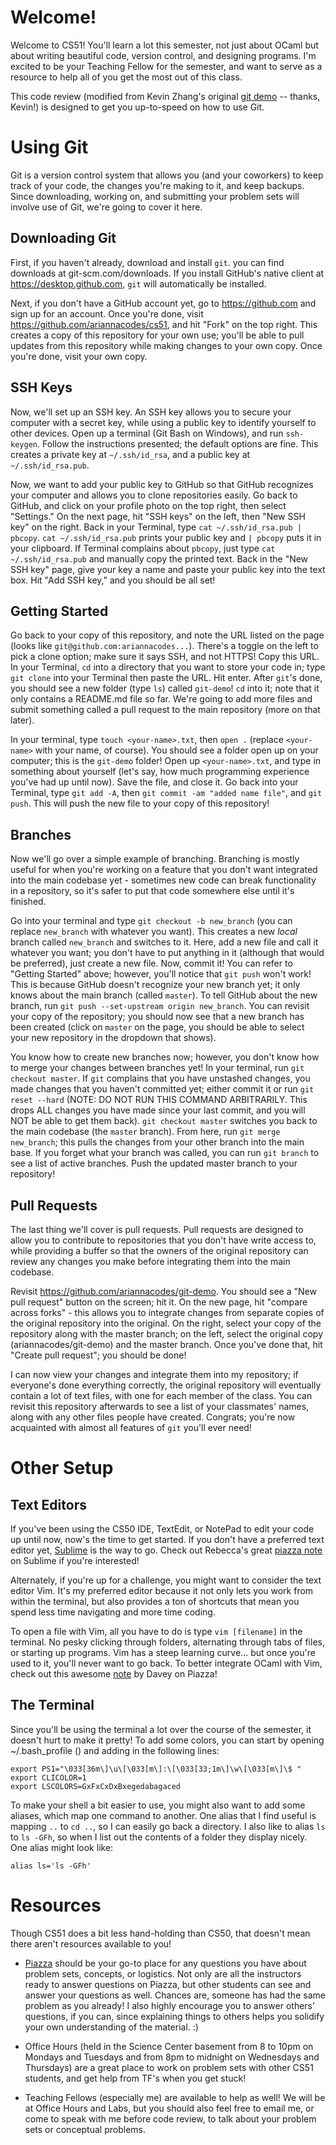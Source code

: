 # Welcome!

Welcome to CS51! You'll learn a lot this semester, not just about OCaml but about writing beautiful code, version control, and designing programs. I'm excited to be your Teaching Fellow for the semester, and want to serve as a resource to help all of you get the most out of this class.

This code review (modified from Kevin Zhang's original [git demo](https://github.com/kevinzhang96/git-demo) -- thanks, Kevin!) is designed to get you up-to-speed on how to use Git. 

# Using Git

Git is a version control system that allows you (and your coworkers) to keep track of your code, the changes you're making to it, and keep backups. Since downloading, working on, and submitting your problem sets will involve use of Git, we're going to cover it here.

## Downloading Git

First, if you haven't already, download and install ``git``. you can find downloads at git-scm.com/downloads.  If you install GitHub's native client at https://desktop.github.com, `git` will automatically be installed.

Next, if you don't have a GitHub account yet, go to https://github.com and sign up for an account.  Once you're done, visit https://github.com/ariannacodes/cs51, and hit "Fork" on the top right.  This creates a copy of this repository for your own use; you'll be able to pull updates from this repository while making changes to your own copy.  Once you're done, visit your own copy.

## SSH Keys

Now, we'll set up an SSH key.  An SSH key allows you to secure your computer with a secret key, while using a public key to identify yourself to other devices.  Open up a terminal (Git Bash on Windows), and run `ssh-keygen`.  Follow the instructions presented; the default options are fine.  This creates a private key at `~/.ssh/id_rsa`, and a public key at `~/.ssh/id_rsa.pub`.  

Now, we want to add your public key to GitHub so that GitHub recognizes your computer and allows you to clone repositories easily.  Go back to GitHub, and click on your profile photo on the top right, then select "Settings."  On the next page, hit "SSH keys" on the left, then "New SSH key" on the right.  Back in your Terminal, type `cat ~/.ssh/id_rsa.pub | pbcopy`.  `cat ~/.ssh/id_rsa.pub` prints your public key and `| pbcopy` puts it in your clipboard.  If Terminal complains about `pbcopy`, just type `cat ~/.ssh/id_rsa.pub` and manually copy the printed text.  Back in the "New SSH key" page, give your key a name and paste your public key into the text box.  Hit "Add SSH key," and you should be all set!

## Getting Started

Go back to your copy of this repository, and note the URL listed on the page (looks like `git@github.com:ariannacodes...`).  There's a toggle on the left to pick a clone option; make sure it says SSH, and not HTTPS!  Copy this URL.  In your Terminal, `cd` into a directory that you want to store your code in; type `git clone` into your Terminal then paste the URL.  Hit enter.  After `git`'s done, you should see a new folder (type `ls`) called `git-demo`!  `cd` into it; note that it only contains a README.md file so far.  We're going to add more files and submit something called a pull request to the main repository (more on that later).

In your terminal, type `touch <your-name>.txt`, then `open .` (replace `<your-name>` with your name, of course).  You should see a folder open up on your computer; this is the `git-demo` folder!  Open up `<your-name>.txt`, and type in something about yourself (let's say, how much programming experience you've had up until now).  Save the file, and close it.  Go back into your Terminal, type `git add -A`, then `git commit -am "added name file"`, and `git push`.  This will push the new file to your copy of this repository!

## Branches

Now we'll go over a simple example of branching.  Branching is mostly useful for when you're working on a feature that you don't want integrated into the main codebase yet - sometimes new code can break functionality in a repository, so it's safer to put that code somewhere else until it's finished.

Go into your terminal and type `git checkout -b new_branch` (you can replace `new_branch` with whatever you want).  This creates a new *local* branch called `new_branch` and switches to it.  Here, add a new file and call it whatever you want; you don't have to put anything in it (although that would be preferred), just create a new file.  Now, commit it!  You can refer to "Getting Started" above; however, you'll notice that `git push` won't work!  This is because GitHub doesn't recognize your new branch yet; it only knows about the main branch (called `master`).  To tell GitHub about the new branch, run `git push --set-upstream origin new_branch`.  You can revisit your copy of the repository; you should now see that a new branch has been created (click on `master` on the page, you should be able to select your new repository in the dropdown that shows).

You know how to create new branches now; however, you don't know how to merge your changes between branches yet!  In your terminal, run `git checkout master`.  If `git` complains that you have unstashed changes, you made changes that you haven't committed yet; either commit it or run `git reset --hard` (NOTE: DO NOT RUN THIS COMMAND ARBITRARILY.  This drops ALL changes you have made since your last commit, and you will NOT be able to get them back).  `git checkout master` switches you back to the main codebase (the `master` branch).  From here, run `git merge new_branch`; this pulls the changes from your other branch into the main base.  If you forget what your branch was called, you can run `git branch` to see a list of active branches.  Push the updated master branch to your repository!

## Pull Requests

The last thing we'll cover is pull requests.  Pull requests are designed to allow you to contribute to repositories that you don't have write access to, while providing a buffer so that the owners of the original repository can review any changes you make before integrating them into the main codebase.

Revisit https://github.com/ariannacodes/git-demo.  You should see a "New pull request" button on the screen; hit it.  On the new page, hit "compare across forks" - this allows you to integrate changes from separate copies of the original repository into the original.  On the right, select your copy of the repository along with the master branch; on the left, select the original copy (ariannacodes/git-demo) and the master branch.  Once you've done that, hit "Create pull request"; you should be done!  

I can now view your changes and integrate them into my repository; if everyone's done everything correctly, the original repository will eventually contain a lot of text files, with one for each member of the class.  You can revisit this repository afterwards to see a list of your classmates' names, along with any other files people have created.  Congrats; you're now acquainted with almost all features of `git` you'll ever need!

# Other Setup

## Text Editors

If you've been using the CS50 IDE, TextEdit, or NotePad to edit your code up until now, now's the time to get started. If you don't have a preferred text editor yet, [Sublime](https://www.sublimetext.com/) is the way to go. Check out Rebecca's great [piazza note](https://piazza.com/class/if9069e9cmd4df?cid=43) on Sublime if you're interested!

Alternately, if you're up for a challenge, you might want to consider the text editor Vim. It's my preferred editor because it not only lets you work from within the terminal, but also provides a ton of shortcuts that mean you spend less time navigating and more time coding.

To open a file with Vim, all you have to do is type `vim [filename]` in the terminal. No pesky clicking through folders, alternating through tabs of files, or starting up programs. Vim has a steep learning curve... but once you're used to it, you'll never want to go back. To better integrate OCaml with Vim, check out this awesome [note](https://piazza.com/class/if9069e9cmd4df?cid=82) by Davey on Piazza!

## The Terminal

Since you'll be using the terminal a lot over the course of the semester, it doesn't hurt to make it pretty! To add some colors, you can start by opening ~/.bash_profile () and adding in the following lines:

```
export PS1="\033[36m\]\u\[\033[m\]:\[\033[33;1m\]\w\[\033[m\]\$ "
export CLICOLOR=1
export LSCOLORS=GxFxCxDxBxegedabagaced
```

To make your shell a bit easier to use, you might also want to add some aliases, which map one command to another. One alias that I find useful is mapping `..` to `cd ..`, so I can easily go back a directory. I also like to alias `ls` to `ls -GFh`, so when I list out the contents of a folder they display nicely. One alias might look like:

```
alias ls='ls -GFh'
```

# Resources

Though CS51 does a bit less hand-holding than CS50, that doesn't mean there aren't resources available to you!

* [Piazza](https://piazza.com/class/if9069e9cmd4df?cid=2) should be your go-to place for any questions you have about problem sets, concepts, or logistics. Not only are all the instructors ready to answer questions on Piazza, but other students can see and answer your questions as well. Chances are, someone has had the same problem as you already! I also highly encourage you to answer others' questions, if you can, since explaining things to others helps you solidify your own understanding of the material. :)

* Office Hours (held in the Science Center basement from 8 to 10pm on Mondays and Tuesdays and from 8pm to midnight on Wednesdays and Thursdays) are a great place to work on problem sets with other CS51 students, and get help from TF's when you get stuck!

* Teaching Fellows (especially me) are available to help as well! We will be at Office Hours and Labs, but you should also feel free to email me, or come to speak with me before code review, to talk about your problem sets or conceptual problems.
